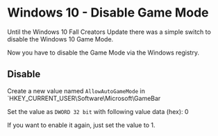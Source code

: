 # Windows 10 - Disable Game Mode

Until the Windows 10 Fall Creators Update there was a simple switch to disable the Windows 10 Game Mode.

Now you have to disable the Game Mode via the Windows registry.

## Disable

Create a new value named `AllowAutoGameMode` in `HKEY_CURRENT_USER\Software\Microsoft\GameBar

Set the value as `DWORD 32 bit` with following value data (hex): 0

If you want to enable it again, just set the value to 1.
